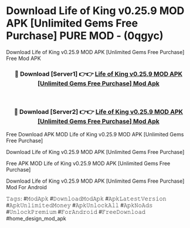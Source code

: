 # Download Life of King v0.25.9 MOD APK [Unlimited Gems Free Purchase] PURE MOD - (0qgyc)
Download Life of King v0.25.9 MOD APK [Unlimited Gems Free Purchase] Free Mod APK

<div align="center">
<h3>🔴 Download [Server1] 👉👉 <a href="https://apk-comot.site?title=Life_of_King_v0.25.9_MOD_APK_[Unlimited_Gems_Free_Purchase]">Life of King v0.25.9 MOD APK [Unlimited Gems Free Purchase] Mod Apk</a></h3><br>

<h3>🔴 Download [Server2] 👉👉 <a href="https://apk-comot.site?title=Life_of_King_v0.25.9_MOD_APK_[Unlimited_Gems_Free_Purchase]">Life of King v0.25.9 MOD APK [Unlimited Gems Free Purchase] Mod Apk</a></h3>
</div>


Free Download APK MOD Life of King v0.25.9 MOD APK [Unlimited Gems Free Purchase]

Download Life of King v0.25.9 MOD APK [Unlimited Gems Free Purchase] 

Free APK MOD Life of King v0.25.9 MOD APK [Unlimited Gems Free Purchase] 

Download Life of King v0.25.9 MOD APK [Unlimited Gems Free Purchase] Mod For Android

𝚃𝚊𝚐𝚜: #𝙼𝚘𝚍𝙰𝚙𝚔 #𝙳𝚘𝚠𝚗𝚕𝚘𝚊𝚍𝙼𝚘𝚍𝙰𝚙𝚔 #𝙰𝚙𝚔𝙻𝚊𝚝𝚎𝚜𝚝𝚅𝚎𝚛𝚜𝚒𝚘𝚗 #𝙰𝚙𝚔𝚄𝚗𝚕𝚒𝚖𝚒𝚝𝚎𝚍𝙼𝚘𝚗𝚎𝚢 #𝙰𝚙𝚔𝚄𝚗𝚕𝚘𝚌𝚔𝙰𝚕𝚕 #𝙰𝚙𝚔𝙽𝚘𝙰𝚍𝚜 #𝚄𝚗𝚕𝚘𝚌𝚔𝙿𝚛𝚎𝚖𝚒𝚞𝚖 #𝙵𝚘𝚛𝙰𝚗𝚍𝚛𝚘𝚒𝚍 #𝙵𝚛𝚎𝚎𝙳𝚘𝚠𝚗𝚕𝚘𝚊𝚍 #home_design_mod_apk
